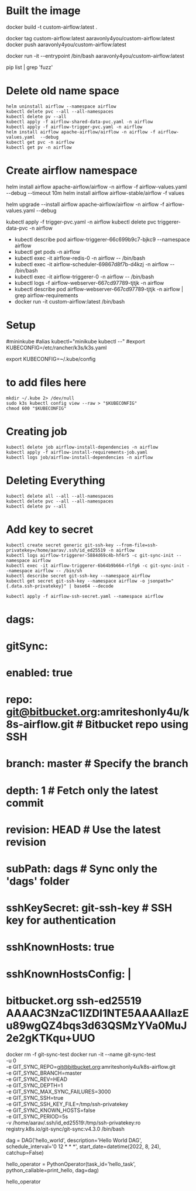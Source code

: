 
# Built the image
docker build -t custom-airflow:latest .


docker tag custom-airflow:latest aaravonly4you/custom-airflow:latest
docker push aaravonly4you/custom-airflow:latest

docker run -it --entrypoint /bin/bash aaravonly4you/custom-airflow:latest

pip list | grep 'fuzz'

# Delete old name space

    helm uninstall airflow --namespace airflow
    kubectl delete pvc --all --all-namespaces
    kubectl delete pv --all
    kubectl apply -f airflow-shared-data-pvc.yaml -n airflow
    kubectl apply -f airflow-trigger-pvc.yaml -n airflow
    helm install airflow apache-airflow/airflow -n airflow -f airflow-values.yaml  --debug
    kubectl get pvc -n airflow
    kubectl get pv -n airflow

<!-- # Apply Configmap
kubectl apply -f airflow-requirements-configmap.yaml -->

# Create airflow namespace
helm install airflow apache-airflow/airflow -n airflow -f airflow-values.yaml  --debug --timeout 10m
helm install airflow airflow-stable/airflow -f values 

helm upgrade --install airflow apache-airflow/airflow -n airflow -f airflow-values.yaml  --debug

kubectl apply -f trigger-pvc.yaml -n airflow
kubectl delete pvc triggerer-data-pvc -n airflow

* kubectl describe pod airflow-triggerer-66c699b9c7-bjkc9 --namespace airflow
* kubectl get pods -n airflow
* kubectl exec -it airflow-redis-0 -n airflow -- /bin/bash
* kubectl exec -it airflow-scheduler-69867d8f7b-d4kzj -n airflow -- /bin/bash
* kubectl exec -it airflow-triggerer-0 -n airflow -- /bin/bash
* kubectl logs -f airflow-webserver-667cd97789-tjtjk -n airflow
* kubectl describe pod airflow-webserver-667cd97789-tjtjk -n airflow | grep airflow-requirements
* docker run -it custom-airflow:latest /bin/bash

# Setup 
#mininkube
#alias kubectl="minikube kubectl --"
#export KUBECONFIG=/etc/rancher/k3s/k3s.yaml

export KUBECONFIG=~/.kube/config

# to add files here 

    mkdir ~/.kube 2> /dev/null
    sudo k3s kubectl config view --raw > "$KUBECONFIG"
    chmod 600 "$KUBECONFIG"


# Creating job

    kubectl delete job airflow-install-dependencies -n airflow
    kubectl apply -f airflow-install-requirements-job.yaml
    kubectl logs job/airflow-install-dependencies -n airflow
    
# Deleting Everything

    kubectl delete all --all --all-namespaces
    kubectl delete pvc --all --all-namespaces
    kubectl delete pv --all

# Add key to secret

    kubectl create secret generic git-ssh-key --from-file=ssh-privatekey=/home/aarav/.ssh/id_ed25519 -n airflow
    kubectl logs airflow-triggerer-5884d69c4b-hf4r5 -c git-sync-init --namespace airflow
    kubectl exec -it airflow-triggerer-6b64b9b664-rlfg6 -c git-sync-init --namespace airflow -- /bin/sh
    kubectl describe secret git-ssh-key --namespace airflow
    kubectl get secret git-ssh-key --namespace airflow -o jsonpath="{.data.ssh-privatekey}" | base64 --decode

    kubectl apply -f airflow-ssh-secret.yaml --namespace airflow


# dags:
#   gitSync:
#     enabled: true
#     repo: git@bitbucket.org:amriteshonly4u/k8s-airflow.git # Bitbucket repo using SSH
#     branch: master                                         # Specify the branch
#     depth: 1                                               # Fetch only the latest commit
#     revision: HEAD                                         # Use the latest revision
#     subPath: dags                                          # Sync only the 'dags' folder
#     sshKeySecret: git-ssh-key                              # SSH key for authentication
#     sshKnownHosts: true
#     sshKnownHostsConfig: |
#       bitbucket.org ssh-ed25519 AAAAC3NzaC1lZDI1NTE5AAAAIIazEu89wgQZ4bqs3d63QSMzYVa0MuJ2e2gKTKqu+UUO


docker rm -f git-sync-test
docker run -it --name git-sync-test \
    -u 0 \
  -e GIT_SYNC_REPO=git@bitbucket.org:amriteshonly4u/k8s-airflow.git \
  -e GIT_SYNC_BRANCH=master \
  -e GIT_SYNC_REV=HEAD \
  -e GIT_SYNC_DEPTH=1 \
  -e GIT_SYNC_MAX_SYNC_FAILURES=3000 \
  -e GIT_SYNC_SSH=true \
  -e GIT_SYNC_SSH_KEY_FILE=/tmp/ssh-privatekey \
  -e GIT_SYNC_KNOWN_HOSTS=false \
  -e GIT_SYNC_PERIOD=5s \
  -v /home/aarav/.ssh/id_ed25519:/tmp/ssh-privatekey:ro \
  registry.k8s.io/git-sync/git-sync:v4.3.0 /bin/bash


dag = DAG('hello_world', description='Hello World DAG',
          schedule_interval='0 12 * * *',
          start_date=datetime(2022, 8, 24), catchup=False)

hello_operator = PythonOperator(task_id='hello_task', python_callable=print_hello, dag=dag)

hello_operator